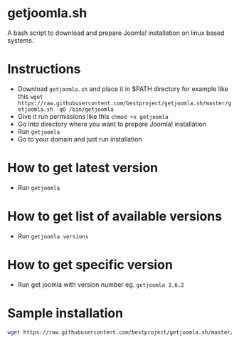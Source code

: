# getjoomla.sh
A bash script to download and prepare Joomla! installation on linux based systems.

# Instructions
- Download `getjoomla.sh` and place it in $PATH directory for example like this `wget https://raw.githubusercontent.com/bestproject/getjoomla.sh/master/getjoomla.sh -qO /bin/getjoomla`
- Give it run permissions like this `chmod +x getjoomla`
- Go into directory where you want to prepare Joomla! installation
- Run `getjoomla`
- Go to your domain and just run installation
 
# How to get latest version
- Run `getjoomla`
 
# How to get list of available versions
- Run `getjoomla versions`

# How to get specific version
- Run get joomla with version number  eg. `getjoomla 3.6.2`

# Sample installation
```bash
wget https://raw.githubusercontent.com/bestproject/getjoomla.sh/master/getjoomla.sh -qO /bin/getjoomla && chmod +x /bin/getjoomla
```
